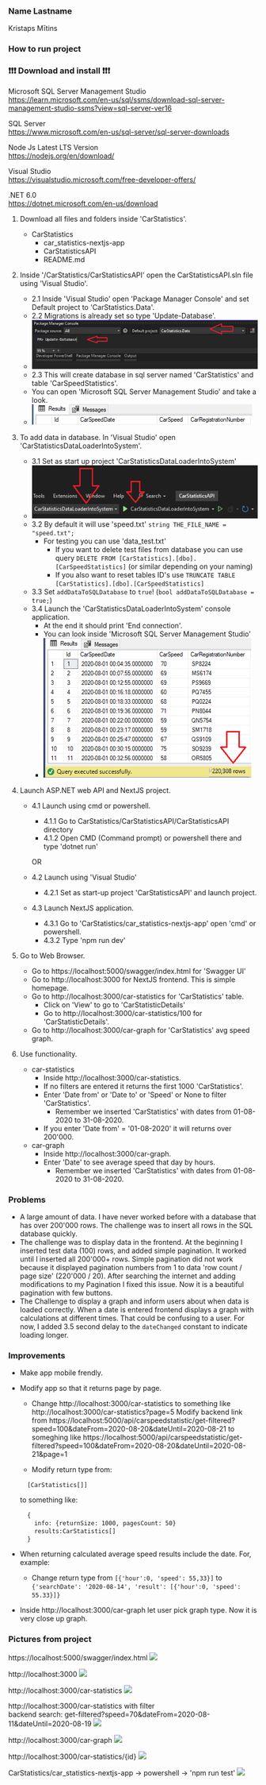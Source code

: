 ### Name Lastname

Kristaps Mītins

### How to run project

### :exclamation::exclamation::exclamation: Download and install :exclamation::exclamation::exclamation:

Microsoft SQL Server Management Studio <br>
https://learn.microsoft.com/en-us/sql/ssms/download-sql-server-management-studio-ssms?view=sql-server-ver16

SQL Server <br>
https://www.microsoft.com/en-us/sql-server/sql-server-downloads

Node Js Latest LTS Version<br>
https://nodejs.org/en/download/

Visual Studio<br/>
https://visualstudio.microsoft.com/free-developer-offers/

.NET 6.0 <br>
https://dotnet.microsoft.com/en-us/download

1. Download all files and folders inside 'CarStatistics'.

   - CarStatistics
     - car_statistics-nextjs-app
     - CarStatisticsAPI
     - README.md

2. Inside '/CarStatistics/CarStatisticsAPI' open the CarStatisticsAPI.sln file using 'Visual Studio'.

   - 2.1 Inside 'Visual Studio' open 'Package Manager Console' and set Default project to 'CarStatistics.Data'.
   - 2.2 Migrations is already set so type 'Update-Database'.
   - <img src="readme_pics/update_database.png">
   - 2.3 This will create database in sql server named 'CarStatistics' and table 'CarSpeedStatistics'.
   - You can open 'Microsoft SQL Server Management Studio' and take a look.
   - <img src="readme_pics/empty_table.png">

3. To add data in database. In 'Visual Studio' open 'CarStatisticsDataLoaderIntoSystem'.

   - 3.1 Set as start up project 'CarStatisticsDataLoaderIntoSystem'
   - <img src="readme_pics/start_console_app.png">
   - 3.2 By default it will use 'speed.txt' `string THE_FILE_NAME = "speed.txt";`
     - For testing you can use 'data_test.txt'
       - If you want to delete test files from database you can use query `DELETE FROM [CarStatistics].[dbo].[CarSpeedStatistics]` (or similar depending on your naming)
       - If you also want to reset tables ID's use `TRUNCATE TABLE [CarStatistics].[dbo].[CarSpeedStatistics]`
   - 3.3 Set `addDataToSQLDatabase` to `true`! (`bool addDataToSQLDatabase = true;`)
   - 3.4 Launch the 'CarStatisticsDataLoaderIntoSystem' console application.
     - At the end it should print 'End connection'.
     - You can look inside 'Microsoft SQL Server Management Studio'
     - <img src="readme_pics/data_added_to_sql.png">

4. Launch ASP.NET web API and NextJS project.

   - 4.1 Launch using cmd or powershell.

     - 4.1.1 Go to CarStatistics/CarStatisticsAPI/CarStatisticsAPI directory
     - 4.1.2 Open CMD (Command prompt) or powershell there and type 'dotnet run'

     OR

   - 4.2 Launch using 'Visual Studio'
     - 4.2.1 Set as start-up project 'CarStatisticsAPI' and launch project.
   - 4.3 Launch NextJS application.
     - 4.3.1 Go to 'CarStatistics/car_statistics-nextjs-app' open 'cmd' or powershell.
     - 4.3.2 Type 'npm run dev'

5. Go to Web Browser.

   - Go to https://localhost:5000/swagger/index.html for 'Swagger UI'
   - Go to http://localhost:3000 for NextJS frontend. This is simple homepage.
   - Go to http://localhost:3000/car-statistics for 'CarStatistics' table.
     - Click on 'View' to go to 'CarStatisticDetails'
     - Go to http://localhost:3000/car-statistics/100 for 'CarStatisticDetails'.
   - Go to http://localhost:3000/car-graph for 'CarStatistics' avg speed graph.

6. Use functionality.
   - car-statistics
     - Inside http://localhost:3000/car-statistics.
     - If no filters are entered it returns the first 1000 'CarStatistics'.
     - Enter 'Date from' or 'Date to' or 'Speed' or None to filter 'CarStatistics'.
       - Remember we inserted 'CarStatistics' with dates from 01-08-2020 to 31-08-2020.
     - If you enter 'Date from' = '01-08-2020' it will returns over 200'000.
   - car-graph
     - Inside http://localhost:3000/car-graph.
     - Enter 'Date' to see average speed that day by hours.
       - Remember we inserted 'CarStatistics' with dates from 01-08-2020 to 31-08-2020.

### Problems

- A large amount of data. I have never worked before with a database that has over 200'000 rows. The challenge was to insert all rows in the SQL database quickly.
- The challenge was to display data in the frontend. At the beginning I inserted test data (100) rows, and added simple pagination. It worked until I inserted all 200'000+ rows. Simple pagination did not work because it displayed pagination numbers from 1 to data 'row count / page size' (220'000 / 20). After searching the internet and adding modifications to my Pagination I fixed this issue. Now it is a beautiful pagination with few buttons.
- The Challenge to display a graph and inform users about when data is loaded correctly. When a date is entered frontend displays a graph with calculations at different times. That could be confusing to a user. For now, I added 3.5 second delay to the `dateChanged` constant to indicate loading longer.

### Improvements

- Make app mobile frendly.
- Modify app so that it returns page by page.

  - Change http://localhost:3000/car-statistics to something like http://localhost:3000/car-statistics?page=5
    Modify backend link from https://localhost:5000/api/carspeedstatistic/get-filtered?speed=100&dateFrom=2020-08-20&dateUntil=2020-08-21 to someghing like https://localhost:5000/api/carspeedstatistic/get-filtered?speed=100&dateFrom=2020-08-20&dateUntil=2020-08-21&page=1

  - Modify return type from:

  ```
    [CarStatistics[]]
  ```

  to something like:

  ```
    {
      info: {returnSize: 1000, pagesCount: 50}
      results:CarStatistics[]
    }
  ```

- When returning calculated average speed results include the date. For, example:

  - Change return type from `[{'hour':0, 'speed': 55,33}]` to `{'searchDate': '2020-08-14', 'result': [{'hour':0, 'speed': 55.33}]}`

- Inside http://localhost:3000/car-graph let user pick graph type. Now it is very close up graph.

### Pictures from project

https://localhost:5000/swagger/index.html
<img src="../CarStatistics/car_statistics-nextjs-app/readme_pictures/swagger_ui.png">

http://localhost:3000
<img src="../CarStatistics/car_statistics-nextjs-app/readme_pictures/home_page.png">

http://localhost:3000/car-statistics
<img src="../CarStatistics/car_statistics-nextjs-app/readme_pictures/car_speed_statistics.png">

http://localhost:3000/car-statistics with filter<br/>
backend search: get-filtered?speed=70&dateFrom=2020-08-11&dateUntil=2020-08-19
<img src="../CarStatistics/car_statistics-nextjs-app/readme_pictures/car_speed_statistics_with_filter.png">

http://localhost:3000/car-graph
<img src="../CarStatistics/car_statistics-nextjs-app/readme_pictures/car_graph.png">

http://localhost:3000/car-statistics/{id}
<img src="../CarStatistics/car_statistics-nextjs-app/readme_pictures/car_speed_st_details.png">

CarStatistics/car_statistics-nextjs-app -> powershell -> 'npm run test'
<img src="../CarStatistics/car_statistics-nextjs-app/readme_pictures/tests.png">
